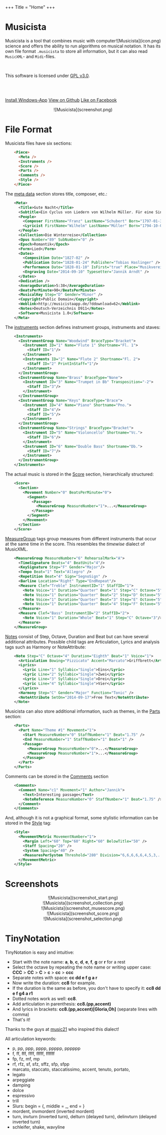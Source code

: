 +++
Title = "Home"
+++

# Musicista #

<center style="float: right">![Musicista](icon.png)</center>

Musicista is a tool that combines music with computer science and offers the ability to run algorithms on musical notation. It has its own file format `.musicista` to store all information, but it can also read `MusicXML`- and `Midi`-files.

<br>

This software is licensed under [GPL v3.0](http://www.gnu.org/licenses/gpl-3.0.txt).

<br><br>

<a class="btn btn-success" href="http://www.musicistaapp.de/download/setup.exe">Install Windows-App</a>
<a class="btn btn-primary" href="https://www.github.com/JannikArndt/Musicista">View on Github</a>
<a class="btn btn-info" href="https://www.facebook.com/MusicistaApp">Like on Facebook</a>

<center>![Musicista](screenshot.png)</center>

# File Format

Musicista files have six sections:

``` html
    <Piece>
      <Meta />
      <Instruments />
      <Score />
      <Parts />
      <Comments />
      <Style />
    </Piece>
```

The <a href="http://www.musicistaapp.de/doc/namespace_model_1_1_meta.html">meta data</a> section stores title, composer, etc.:

``` xml
    <Meta>
      <Title>Gute Nacht</Title>
      <Subtitle>Ein Cyclus von Liedern von Wilhelm Müller. Für eine Singstimme mit Begleitung des   Pianoforte</Subtitle>
      <People>
        <Composer FirstName="Franz" LastName="Schubert" Born="1797-01-31" Died="1828-11-19" />
        <Lyricist FirstName="Wilhelm" LastName="Müller" Born="1794-10-07" Died="1827-10-01" />
      </People>
      <Collection>Die Winterreise</Collection>
      <Opus Number="89" SubNumber="0" />
      <Epoch>Romantik</Epoch>
      <Form>Lied</Form>
      <Dates>
        <Composition Date="1827-02" />
        <Publication Date="1828-01-24" Publisher="Tobias Haslinger" />
        <Performance Date="1828-01-10" IsFirst="true" Place="Musikverein, Wien">Ludwig Tietze</Performance>
        <Engraving Date="2014-09-10" Typesetter="Jannik Arndt" />
      </Dates>
      <Dedication />
      <AverageDuration>5:38</AverageDuration>
      <BeatsPerMinute>90</BeatsPerMinute>
      <MusicalKey Step="D" Gender="Minor" />
      <Copyright>Public Domain</Copyright>
      <Weblink>http://musicistaapp.de/?ddownload=62</Weblink>
      <Notes>Deutsch-Verzeichnis D911</Notes>
      <Software>Musicista 1.0</Software>
    </Meta>
```

The <a href="http://www.musicistaapp.de/doc/namespace_model_1_1_instruments.html">instruments</a> section defines instrument groups, instruments and staves:

``` xml
    <Instruments>
      <InstrumentGroup Name="Woodwind" BraceType="Bracket">
        <Instrument ID="1" Name="Flute 1" Shortname="Fl. 1">
          <Staff ID="1"/>
        </Instrument>
        <Instruments ID="2" Name="Flute 2" Shortname="Fl. 2">
          <Staff ID="2" PrintInStaff="1"/>
        </Instrument>
      </InstrumentGroup>
      <InstrumentGroup Name="Brass" BraceType="None">
        <Instrument ID="3" Name="Trumpet in Bb" Transposition="-2">
          <Staff ID="3"/>
        </Instrument>
      </InstrumentGroup>
      <InstrumentGroup Name="Keys" BraceType="Brace">
        <Instrument ID="4" Name="Piano" Shortname="Pno.">
          <Staff ID="4"/>
          <Staff ID="5"/>
        </Instrument>
      </InstrumentGroup>
      <InstrumentGroup Name="Strings" BraceType="Bracket">
        <Instrument ID="5" Name="Violoncello" Shortname="Vc.">
          <Staff ID="6"/>
        </Instrument>
        <Instrument ID="6" Name="Double Bass" Shortname="Db.">
          <Staff ID="7"/>
        </Instrument>
      </InstrumentGroup>
    </Instruments>
```

The actual music is stored in the <a href="http://www.musicistaapp.de/doc/namespace_model_1_1_sections.html">Score</a> section, hierarchically structured:

``` xml
    <Score>
      <Section>
        <Movement Number="0" BeatsPerMinute="0">
          <Segment>
            <Passage>
              <MeasureGroup MeasureNumber="1">...</MeasureGroup>
            </Passage>
          </Segment>
        </Movement>
      </Section>
    </Score>
```

<a href="http://www.musicistaapp.de/doc/class_model_1_1_sections_1_1_measure_group.html">MeasureGroup</a> tags group measures from different instruments that occur at the same time in the score. This resembles the <em>timewise</em> dialect of MusicXML.

``` xml
    <MeasureGroup MeasureNumber="6" RehearsalMark="A">
      <TimeSignature Beats="4" BeatUnit="4"/>
      <KeySignature Step="F" Gender="Major"/>
      <Tempo Beat="1" Text="Allegro" />
      <Repetition Beat="4" Sign="SegnoSign" />
      <Barline Location="Right" Type="EndRepeat"/>
      <Measure Clef="Treble" InstrumentID="1" StaffID="1">
        <Note Voice="1" Duration="Quarter" Beat="1" Step="C" Octave="5"/>
        <Note Voice="1" Duration="Quarter" Beat="2" Step="D" Octave="5"/>
        <Note Voice="1" Duration="Quarter" Beat="3" Step="E" Octave="5"/>
        <Note Voice="1" Duration="Quarter" Beat="4" Step="F" Octave="5"/>
      </Measure>
      <Measure Clef="Bass" InstrumentID="2" StaffID="2">
        <Note Voice="1" Duration="Whole" Beat="1" Step="C" Octave="3"/>
      </Measure>
    </MeasureGroup>
```

<a href="http://www.musicistaapp.de/doc/class_model_1_1_sections_1_1_notes_1_1_note.html">Notes</a> consist of Step, Octave, Duration and Beat but can have several additional attributes. Possible child tags are Articulation, Lyrics and analysis tags such as Harmony or NoteAttribute:

``` xml
    <Note Step="C" Octave="4" Duration="Eighth" Beat="1" Voice="1">
      <Articulation Bowing="Pizzicato" Accent="Marcato">Griffbrett</Articulation>
      <Lyrics>
        <Lyric Line="1" Syllabic="Single">Eins</Lyric>
        <Lyric Line="2" Syllabic="Single">Zwei</Lyric>
        <Lyric Line="3" Syllabic="Single">Drei</Lyric>
        <Lyric Line="4" Syllabic="Single">Vier</Lyric>
      </Lyrics>
      <Harmony Step="C" Gender="Major" Function="Tonic" />
      <NoteAttribute SetOn="2014-09-17">Free Text</NoteAttribute>
    </Note>
```

Musicista can also store additional information, such as themes, in the <a href="http://www.musicistaapp.de/doc/class_model_1_1_part.html">Parts</a> section:

``` xml
    <Parts>
      <Part Name="Theme #1" Movement="1">
        <Start MeasureNumber="0" StaffNumber="1" Beat="1.75" />
        <End MeasureNumber="1" StaffNumber="1" Beat="1" />
        <Passage>
          <MeasureGroup MeasureNumber="0">...</MeasureGroup>
          <MeasureGroup MeasureNumber="1">...</MeasureGroup>
        </Passage>
      </Part>
    </Parts>
```

Comments can be stored in the <a href="http://www.musicistaapp.de/doc/class_model_1_1_comment.html">Comments</a> section

``` xml
    <Comments>
      <Comment Name="c1" Movement="1" Author="Jannik">
        <Text>Interesting passage</Text>
        <NoteReference MeasureNumber="0" StaffNumber="1" Beat="1.75" />
      </Comment>
    </Comments>
```

And, although it is not a graphical format, some stylistic information can be stored in the <a href="http://www.musicistaapp.de/doc/class_model_1_1_view_1_1_style.html">Style</a> tag:

``` xml
    <Style>
      <MovementMetric MovementNumber="1">
        <Margin Left="60" Top="60" Right="60" BelowTitle="50" />
        <Staff Spacing="20" />
        <System Spacing="40" />
        <MeasuresPerSystem Threshold="280" Division="6,6,6,6,6,4,5,3,..." />
      </MovementMetric>
    </Style>
```

# Screenshots

<center>![Musicista](screenshot_start.png)</center>
<center>![Musicista](screenshot_collection.png)</center>
<center>![Musicista](screenshot_musescore.png)</center>
<center>![Musicista](screenshot_score.png)</center>
<center>![Musicista](screenshot_selection.png)</center>

# TinyNotation

TinyNotation is easy and intuitive:

- Start with the note name: __a__, __b__, __c__, __d__, __e__, __f__, __g__ or __r__ for a rest
- Select the octave by repeating the note name or writing upper case: __CCC__ > __CC__ > __C__ > __c__ > __cc__ > __ccc__
- Separate notes with space: __cc dd e f g a r__
- Now write the duration: __cc8__ for example.
- If the duration is the same as before, you don't have to specify it: __cc8 dd e f g4 a r1__
- Dotted notes work as well: __cc8__.
- Add articulation in parenthesis: __cc8.(pp,accent)__
- And lyrics in brackets: __cc8.(pp,accent)[Gloria,Oh]__ (separate lines with comma)
- That's it!

Thanks to the guys at [music21](http://web.mit.edu/music21/) who inspired this dialect!

All articulation keywords:

- p, pp, ppp, pppp, ppppp, pppppp
- f, ff, fff, ffff, fffff, ffffff
- fp, fz, mf, mp
- rf, rfz, sf, sfz, sffz, sfp, sfpp
- marcato, staccato, staccatissimo, accent, tenuto, portato,
- legato
- arpeggiate
- damping
- dolce
- espressivo
- trill
- Slurs: begin = {, middle = _, end = }
- mordent, invmordent (inverted mordent)
- turn, invturn (inverted turn), delturn (delayed turn), delinvturn (delayed inverted turn)
- schleifer, shake, wavyline